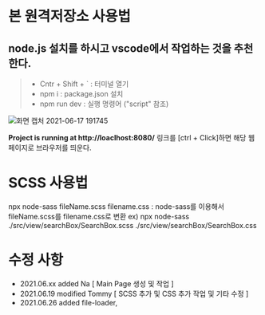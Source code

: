 # 본 원격저장소 사용법

## node.js 설치를 하시고 vscode에서 작업하는 것을 추천한다.

> - Cntr + Shift + ` : 터미널 열기
> - npm i : package.json 설치
> - npm run dev : 실행 명령어 ("script" 참조)

![화면 캡처 2021-06-17 191745](https://user-images.githubusercontent.com/53801395/122378199-b4cd4300-cfa0-11eb-8bba-c3292d5af458.jpg)

**Project is running at http://loaclhost:8080/** 링크를 [ctrl + Click]하면 해당 웹페이지로 브라우저를 띄운다.

# SCSS 사용법
npx node-sass fileName.scss filename.css
: node-sass를 이용해서 fileName.scss를 filename.css로 변환
ex) npx node-sass ./src/view/searchBox/SearchBox.scss ./src/view/searchBox/SearchBox.css

# 수정 사항
- 2021.06.xx added Na [ Main Page 생성 및 작업 ]   
- 2021.06.19 modified Tommy [ SCSS 추가 및 CSS 추가 작업 및 기타 수정 ]
- 2021.06.26 added file-loader,  

